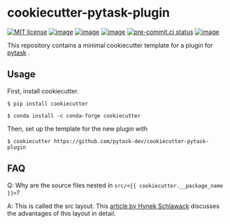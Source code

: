 # cookiecutter-pytask-plugin

[![MIT license](https://img.shields.io/github/license/pytask-dev/cookiecutter-pytask-plugin)](https://github.com/pytask-dev/cookiecutter-pytask-plugin)
[![image](https://readthedocs.org/projects/cookiecutter-pytask-plugin/badge/?version=latest)](https://cookiecutter-pytask-plugin.readthedocs.io/en/latest)
[![image](https://img.shields.io/github/actions/workflow/status/pytask-dev/cookiecutter-pytask-plugin/main.yml?branch=main)](https://github.com/pytask-dev/cookiecutter-pytask-plugin/actions?query=branch%3Amain)
[![image](https://codecov.io/gh/pytask-dev/cookiecutter-pytask-plugin/branch/main/graph/badge.svg)](https://codecov.io/gh/pytask-dev/cookiecutter-pytask-plugin)
[![pre-commit.ci status](https://results.pre-commit.ci/badge/github/pytask-dev/cookiecutter-pytask-plugin/main.svg)](https://results.pre-commit.ci/latest/github/pytask-dev/cookiecutter-pytask-plugin/main)
[![image](https://img.shields.io/badge/code%20style-black-000000.svg)](https://github.com/psf/black)

This repository contains a minimal cookiecutter template for a plugin for
[pytask](https://github.com/pytask-dev/pytask) .

## Usage

First, install cookiecutter.

```console
$ pip install cookiecutter

$ conda install -c conda-forge cookiecutter
```

Then, set up the template for the new plugin with

```console
$ cookiecutter https://github.com/pytask-dev/cookiecutter-pytask-plugin
```

## FAQ

Q: Why are the source files nested in `src/<{{ cookiecutter.__package_name }}>`?

A: This is called the src layout. This
[article by Hynek Schlawack](https://hynek.me/articles/testing-packaging/) discusses the
advantages of this layout in detail.
